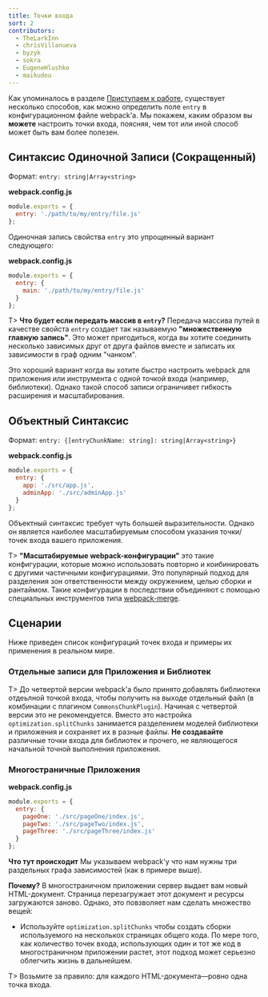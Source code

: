 ```yaml
---
title: Точки входа
sort: 2
contributors:
  - TheLarkInn
  - chrisVillanueva
  - byzyk
  - sokra
  - EugeneHlushko
  - maikudou
---
```


Как упоминалось в разделе [Приступаем к работе](/guides/getting-started/#using-a-configuration), существует несколько способов, как можно определить поле `entry` в конфигурационном файле webpack'а. Мы покажем, каким образом вы __можете__ настроить точки входа, поясняя, чем тот или иной способ может быть вам более полезен.

## Синтаксис Одиночной Записи (Сокращенный)

Формат: `entry: string|Array<string>`

__webpack.config.js__

```javascript
module.exports = {
  entry: './path/to/my/entry/file.js'
};
```

Одиночная запись свойства `entry` это упрощенный вариант следующего:

__webpack.config.js__

```javascript
module.exports = {
  entry: {
    main: './path/to/my/entry/file.js'
  }
};
```

T> __Что будет если передать массив в `entry`?__ Передача массива путей в качестве свойста `entry` создает так называемую __"множественную главную запись"__. Это может пригодиться, когда вы хотите соединить несколько зависимых друг от друга файлов вместе и записать их зависимости в граф одним "чанком".

Это хороший вариант когда вы хотите быстро настроить webpack для приложения или инструмента с одной точкой входа (например, библиотеки). Однако такой способ записи ограничивет гибкость расширения и масштабирования.


## Объектный Синтаксис

Формат: `entry: {[entryChunkName: string]: string|Array<string>}`

__webpack.config.js__

```javascript
module.exports = {
  entry: {
    app: './src/app.js',
    adminApp: './src/adminApp.js'
  }
};
```

Объектный синтаксис требует чуть большей выразительности. Однако он является наиболее масштабируемым способом указания точки/точек входа вашего приложения.

T> __"Масштабируемые webpack-конфигурации"__ это такие конфигурации, которые можно использовать повторно и коибинировать с другими частичными конфигурациями. Это популярный подход для разделения зон ответственности между окружением, целью сборки и рантаймом. Такие конфигурации в последствии объединяют с помощью специальных инструментов типа [webpack-merge](https://github.com/survivejs/webpack-merge).


## Сценарии

Ниже приведен список конфигураций точек входа и примеры их применения в реальном мире.

### Отдельные записи для Приложения и Библиотек

T> До четвертой версии webpack'a было принято добавлять библиотеки отдеьлной точкой входа, чтобы получить на выходе отдельный файл (в комбинации с плагином `CommonsChunkPlugin`). Начиная с четвертой версии это не рекомендуется. Вместо это настройка `optimization.splitChunks` занимается разделением моделей библиотеки и приложения и сохраняет их в разные файлы. __Не создавайте__ различные точки входа для библиотек и прочего, не являющегося начальной точной выполнения приложения.

### Многостраничные Приложения

__webpack.config.js__

```javascript
module.exports = {
  entry: {
    pageOne: './src/pageOne/index.js',
    pageTwo: './src/pageTwo/index.js',
    pageThree: './src/pageThree/index.js'
  }
};
```

__Что тут происходит__ Мы указываем webpack'у что нам нужны три раздельных графа зависимостей (как в примере выше).

__Почему?__ В многостраничном приложении сервер выдает вам новый HTML-документ. Страница перезагружает этот документ и ресурсы загружаются заново. Однако, это повзволяет нам сделать множество вещей:

- Используйте `optimization.splitChunks` чтобы создать сборки используемого на несколькох страницах общего кода. По мере того, как количество точек входа, использующих один и тот же код в многостраничном приложении растет, этот подход может серьезно облегчить жизнь в дальнейшем.

T> Возьмите за правило: для каждого HTML-документа—ровно одна точка входа.
